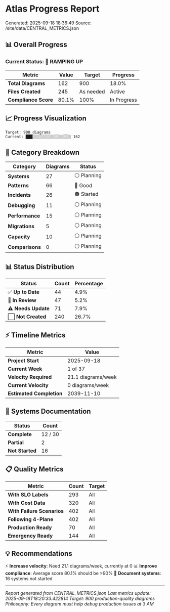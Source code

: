 # Atlas Progress Report
Generated: 2025-09-18 18:36:49
Source: /site/data/CENTRAL_METRICS.json

## 📊 Overall Progress

### Current Status: 🚀 RAMPING UP

| Metric | Value | Target | Progress |
|--------|-------|--------|----------|
| **Total Diagrams** | 162 | 900 | 18.0% |
| **Files Created** | 245 | As needed | Active |
| **Compliance Score** | 80.1% | 100% | In Progress |

## 📈 Progress Visualization

```
Target: 900 diagrams
Current: ███░░░░░░░░░░░░░░░░░ 162
```

## 🎯 Category Breakdown

| Category | Diagrams | Status |
|----------|----------|--------|
| **Systems** | 27 | ⚪ Planning |
| **Patterns** | 66 | 🔵 Good |
| **Incidents** | 26 | 🟠 Started |
| **Debugging** | 11 | ⚪ Planning |
| **Performance** | 15 | ⚪ Planning |
| **Migrations** | 5 | ⚪ Planning |
| **Capacity** | 10 | ⚪ Planning |
| **Comparisons** | 0 | ⚪ Planning |

## 📊 Status Distribution

| Status | Count | Percentage |
|--------|-------|------------|
| ✅ **Up to Date** | 44 | 4.9% |
| 🔄 **In Review** | 47 | 5.2% |
| ⚠️ **Needs Update** | 71 | 7.9% |
| ⬜ **Not Created** | 240 | 26.7% |

## ⚡ Timeline Metrics

| Metric | Value |
|--------|-------|
| **Project Start** | 2025-09-18 |
| **Current Week** | 1 of 37 |
| **Velocity Required** | 21.1 diagrams/week |
| **Current Velocity** | 0 diagrams/week |
| **Estimated Completion** | 2039-11-10 |

## 🏢 Systems Documentation

| Status | Count |
|--------|-------|
| **Complete** | 12 / 30 |
| **Partial** | 2 |
| **Not Started** | 16 |

## 📋 Quality Metrics

| Metric | Count | Target |
|--------|-------|--------|
| **With SLO Labels** | 293 | All |
| **With Cost Data** | 320 | All |
| **With Failure Scenarios** | 402 | All |
| **Following 4-Plane** | 402 | All |
| **Production Ready** | 70 | All |
| **Emergency Ready** | 144 | All |

## 💡 Recommendations

⚡ **Increase velocity**: Need 21.1 diagrams/week, currently at 0
📊 **Improve compliance**: Average score 80.1% should be >90%
🏢 **Document systems**: 16 systems not started

---
*Report generated from CENTRAL_METRICS.json*
*Last metrics update: 2025-09-18T18:20:33.422814*
*Target: 900 production-quality diagrams*
*Philosophy: Every diagram must help debug production issues at 3 AM*
